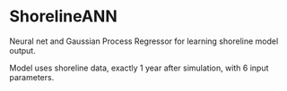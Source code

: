# ShorelineANN

Neural net and Gaussian Process Regressor for learning shoreline model output.

Model uses shoreline data, exactly 1 year after simulation, with 6 input parameters.


